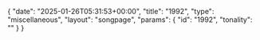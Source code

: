 {
    "date": "2025-01-26T05:31:53+00:00",
    "title": "1992",
    "type": "miscellaneous",
    "layout": "songpage",
    "params": {
        "id": "1992",
        "tonality": ""
    }
}